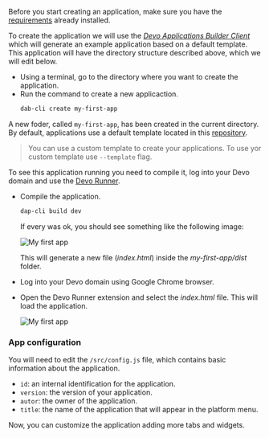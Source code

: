 Before you start creating an application, make sure you have the
[requirements](tutorial-basic-requirements.html) already installed.

To create the application we will use the
[_Devo Applications Builder Client_](https://github.com/DevoInc/dab-cli)
which will generate an example application based on a default template.
This application will have the directory structure described above,
which we will edit below.

- Using a terminal, go to the directory where you want to create the application.
- Run the command to create a new applicaction.
  ```bash
  dab-cli create my-first-app
  ```

A new foder, called `my-first-app`, has been created in the current directory.
By default, applications use a default template located in this 
[repository](https://github.com/DevoInc/applications-builder-template).

> You can use a custom template to create your applications. 
To use yor custom template use `--template` flag.

To see this application running you need to compile it, log into your Devo
domain and use the
[Devo Runner](https://chrome.google.com/webstore/detail/devo-runner/apjjdfhcegcemhdhaeadkddbjhgfplmo).

- Compile the application.
  ```bash
  dap-cli build dev
  ```

  If every was ok, you should see something like the following image:

  <img src="new-app/build-ok.png" alt="My first app" />

  This will generate a new file (_index.html_) inside the _my-first-app/dist_ folder.

- Log into your Devo domain using Google Chrome browser.
- Open the Devo Runner extension and select the _index.html_ file.
  This will load the application.

  <img src="new-app/load-app.gif" alt="My first app" />

### App configuration

You will need to edit the `/src/config.js` file, which contains basic information
about the application.

- `id`: an internal identification for the application.
- `version`: the version of your application.
- `autor`: the owner of the application.
- `title`: the name of the application that will appear in the platform menu.

Now, you can customize the application adding more tabs and widgets.
